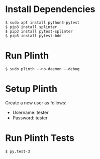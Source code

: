 # Install Dependencies

```
$ sudo apt install python3-pytest
$ pip3 install splinter
$ pip3 install pytest-splinter
$ pip3 install pytest-bdd
```

# Run Plinth

```
$ sudo plinth --no-daemon --debug
```

# Setup Plinth

Create a new user as follows:

* Username: tester
* Password: tester

# Run Plinth Tests

```
$ py.test-3
```
